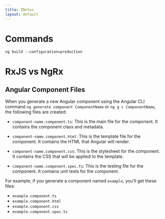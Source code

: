 ```yaml
---
title: ZNotes 
layout: default
---
```


# Commands

`ng build --configuration=production`


# RxJS vs NgRx

## Angular Component Files

When you generate a new Angular component using the Angular CLI command `ng generate component ComponentName` or `ng g c ComponentName`, the following files are created:

- `component-name.component.ts`: This is the main file for the component. It contains the component class and metadata.

- `component-name.component.html`: This is the template file for the component. It contains the HTML that Angular will render.

- `component-name.component.css`: This is the stylesheet for the component. It contains the CSS that will be applied to the template.

- `component-name.component.spec.ts`: This is the testing file for the component. It contains unit tests for the component.

For example, if you generate a component named `example`, you'll get these files:

- `example.component.ts`
- `example.component.html`
- `example.component.css`
- `example.component.spec.ts`




